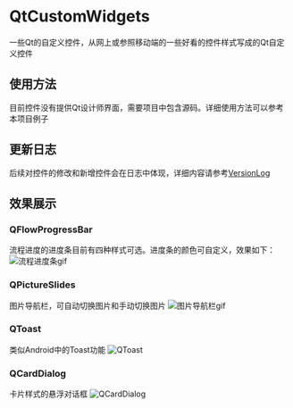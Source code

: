# QtCustomWidgets
一些Qt的自定义控件，从网上或参照移动端的一些好看的控件样式写成的Qt自定义控件<br>
## 使用方法
目前控件没有提供Qt设计师界面，需要项目中包含源码。详细使用方法可以参考本项目例子
## 更新日志
后续对控件的修改和新增控件会在日志中体现，详细内容请参考[VersionLog](https://github.com/LnJan/WechatLuckyMoneyGetter/blob/master/VERSIONLOG.md)
## 效果展示
### QFlowProgressBar
流程进度的进度条目前有四种样式可选。进度条的颜色可自定义，效果如下：<br>
![流程进度条gif]()
### QPictureSlides
图片导航栏，可自动切换图片和手动切换图片
![图片导航栏gif]()
### QToast
类似Android中的Toast功能
![QToast]()
### QCardDialog
卡片样式的悬浮对话框
![QCardDialog]()
